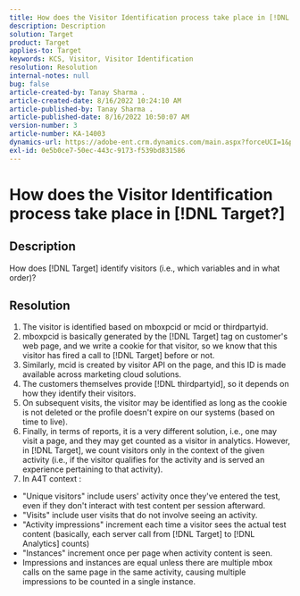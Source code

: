 ```yaml
---
title: How does the Visitor Identification process take place in [!DNL Target?]
description: Description
solution: Target
product: Target
applies-to: Target
keywords: KCS, Visitor, Visitor Identification
resolution: Resolution
internal-notes: null
bug: false
article-created-by: Tanay Sharma .
article-created-date: 8/16/2022 10:24:10 AM
article-published-by: Tanay Sharma .
article-published-date: 8/16/2022 10:50:07 AM
version-number: 3
article-number: KA-14003
dynamics-url: https://adobe-ent.crm.dynamics.com/main.aspx?forceUCI=1&pagetype=entityrecord&etn=knowledgearticle&id=be39828e-4d1d-ed11-b83e-002248086696
exl-id: 0e5b0ce7-50ec-443c-9173-f539bd831586
---
```

# How does the Visitor Identification process take place in [!DNL Target?]

## Description


How does [!DNL Target] identify visitors (i.e., which variables and in what order)?


## Resolution


1. The visitor is identified based on mboxpcid or mcid or thirdpartyid.
2. mboxpcid is basically generated by the [!DNL Target] tag on customer's web page, and we write a cookie for that visitor, so we know that this visitor has fired a call to [!DNL Target] before or not.
3. Similarly, mcid is created by visitor API on the page, and this ID is made available across marketing cloud solutions.
4. The customers themselves provide [!DNL thirdpartyid], so it depends on how they identify their visitors.
5. On subsequent visits, the visitor may be identified as long as the cookie is not deleted or the profile doesn't expire on our systems (based on time to live).
6. Finally, in terms of reports, it is a very different solution, i.e., one may visit a page, and they may get counted as a visitor in analytics. However, in [!DNL Target], we count visitors only in the context of the given activity (i.e., if the visitor qualifies for the activity and is served an experience pertaining to that activity).
7. In A4T context :


- "Unique visitors" include users' activity once they've entered the test, even if they don't interact with test content per session afterward.
- "Visits" include user visits that do not involve seeing an activity.
- "Activity impressions" increment each time a visitor sees the actual test content (basically, each server call from [!DNL Target] to [!DNL Analytics] counts)
- "Instances" increment once per page when activity content is seen.
- Impressions and instances are equal unless there are multiple mbox calls on the same page in the same activity, causing multiple impressions to be counted in a single instance.
